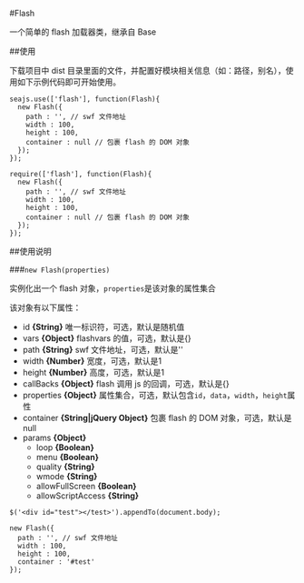 #Flash

一个简单的 flash 加载器类，继承自 Base

##使用

下载项目中 dist 目录里面的文件，并配置好模块相关信息（如：路径，别名），使用如下示例代码即可开始使用。

```
seajs.use(['flash'], function(Flash){
  new Flash({
    path : '', // swf 文件地址
    width : 100,
    height : 100,
    container : null // 包裹 flash 的 DOM 对象
  });
});

require(['flash'], function(Flash){
  new Flash({
    path : '', // swf 文件地址
    width : 100,
    height : 100,
    container : null // 包裹 flash 的 DOM 对象
  });
});
```

##使用说明

###``new Flash(properties)``

实例化出一个 flash 对象，``properties``是该对象的属性集合

该对象有以下属性：

- id **{String}** 唯一标识符，可选，默认是随机值
- vars **{Object}** flashvars 的值，可选，默认是{}
- path **{String}** swf 文件地址，可选，默认是''
- width **{Number}** 宽度，可选，默认是1
- height **{Number}** 高度，可选，默认是1
- callBacks **{Object}** flash 调用 js 的回调，可选，默认是{}
- properties **{Object}** 属性集合，可选，默认包含``id``，``data``，``width``，``height``属性
- container **{String|jQuery Object}** 包裹 flash 的 DOM 对象，可选，默认是null
- params **{Object}**
  - loop **{Boolean}**
  - menu **{Boolean}**
  - quality **{String}**
  - wmode **{String}**
  - allowFullScreen **{Boolean}**
  - allowScriptAccess **{String}**

```
$('<div id="test"></test>').appendTo(document.body);

new Flash({
  path : '', // swf 文件地址
  width : 100,
  height : 100,
  container : '#test'
});
```
